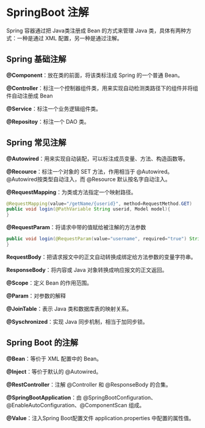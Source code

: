 # SpringBoot 注解

Spring 容器通过把 Java类注册成 Bean 的方式来管理 Java 类，具体有两种方式：一种是通过 XML 配置，另一种是通过注解。

## Spring 基础注解

**@Component**：放在类的前面，将该类标注成 Spring 的一个普通 Bean。

**@Controller**：标注一个控制器组件类，用来实现自动检测类路径下的组件并将组件自动注册成 Bean

**@Service**：标注一个业务逻辑组件类。

**@Repositoy**：标注一个 DAO 类。

## Spring 常见注解

**@Autowired**：用来实现自动装配，可以标注成员变量、方法、构造函数等。

**@Recource**：标注一个对象的 SET 方法，作用相当于 @Autowired。@Autowired按类型自动注入，而 @Resource 默认按名字自动注入。

**@RequestMapping**：为类或方法指定一个映射路径。

```java
@RequestMapping(value="/getName/{userid}", method=RequestMethod.GET)
public void login(@PathVariable String userid, Model model){
}
```



**@RequestParam**：将请求中带的值赋给被注解的方法参数

```java
public void login(@RequestParam(value="username", required="true") String usernmae){
}
```

**RequestBody**：把请求报文中的正文自动转换成绑定给方法参数的变量字符串。

**ResponseBody**：将内容或 Java 对象转换成响应报文的正文返回。

**@Scope**：定义 Bean 的作用范围。

**@Param**：对参数的解释

**@JoinTable**：表示 Java 类和数据库表的映射关系。

**@Syschronized**：实现 Java 同步机制，相当于加同步锁。

## Spring Boot 的注解

**@Bean**：等价于 XML 配置中的 Bean。

**@Inject**：等价于默认的 @Autowired。

**@RestController**：注解 @Controller 和 @ResponseBody 的合集。

**@SpringBootApplication**：由 @SpringBootConfiguration、@EnableAutoConfiguration、@ComponentScan 组成。

**@Value**：注入Spring Boot配置文件 application.properties 中配置的属性值。